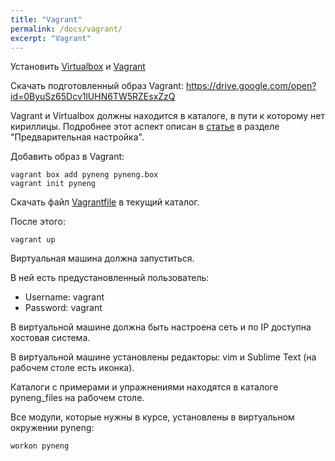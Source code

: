 ```yaml
---
title: "Vagrant"
permalink: /docs/vagrant/
excerpt: "Vagrant"
---
```


Установить [Virtualbox](https://www.virtualbox.org/wiki/Downloads) и [Vagrant](https://www.vagrantup.com/downloads.html)

Скачать подготовленный образ Vagrant:
https://drive.google.com/open?id=0ByuSz65Dcv1lUHN6TW5RZEsxZzQ


Vagrant и Virtualbox должны находится в каталоге, в пути к которому нет кириллицы.
Подробнее этот аспект описан в [статье](https://habrahabr.ru/post/251529/) в разделе "Предварительная настройка".


Добавить образ в Vagrant:
```
vagrant box add pyneng pyneng.box
vagrant init pyneng
```

Скачать файл [Vagrantfile](https://raw.githubusercontent.com/natenka/PyNEng/master/exercises/vm/Vagrantfile) в текущий каталог.

После этого:
```
vagrant up
```

Виртуальная машина должна запуститься.

В ней есть предустановленный пользователь:

* Username: vagrant
* Password: vagrant


В виртуальной машине должна быть настроена сеть и по IP доступна хостовая система.

В виртуальной машине установлены редакторы: vim и Sublime Text (на рабочем столе есть иконка).

Каталоги с примерами и упражнениями находятся в каталоге pyneng_files на рабочем столе.

Все модули, которые нужны в курсе, установлены в виртуальном окружении pyneng:
```
workon pyneng
```


